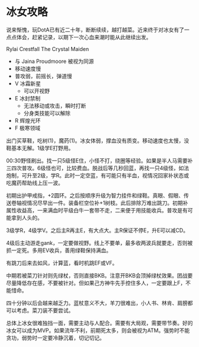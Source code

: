# 冰女攻略

说来惭愧，玩DotA已有近二十年，断断续续，越打越菜。近来终于对冰女有了一点点体会，赶紧记录，以期下一次心血来潮时能从此继续出发。

Rylai Crestfall The Crystal Maiden

- 与 Jaina Proudmoore 被视为同源
- 移动速度慢
- 普攻弱，前摇长，弹道慢
- V 冰霜新星
  - 可以开视野
- E 冰封禁制
  - 无法移动或攻击，瞬时打断
  - 分身类技能可以解除
- R 辉煌光环
- F 极寒领域

出门买草鞋，吃树(1)，魔药(1)。冰女体弱，撑血没有质变。移动速度也太慢，没鞋基本无解。1级学E打野用。

00:30野怪刷出。找一只5级怪E住，小怪不打，绕圈等经验。如果是半人马需要补三四次普攻。6级怪也可，比较费血。脱战后等几秒回蓝，再找一只4级怪，如法炮制，可升至2级，学R。此时一定空蓝，有可能只有半血，视情况回家补状态或吃魔药帮助线上压一波。

初期出护甲戒指，+2圆环。之后按顺序升级为智力挂件和绿鞋。真眼、假眼、传送卷轴视情况尽早出一件。装备栏空位补+1树枝。此后排除万难出跳刀。初期补属性收益高，一来满血时平级白牛一套带不走，二来便于用技能收兵。普攻是有可能拿到人头的。

3级学R，4级学V。之后主R再主E，有大点大。主R保证不停E，升E可以减CD。

4级后主动游走gank，一定要做视野。线上不要单，最多收两波兵就要走，否则被抓一定死。多用EV收兵，善用绿鞋保持满血。

有跳刀后来去如风，计算蓝，看时机跳EF或VF。

中期若被菜刀针对则先绿杖，否则直接BKB。注意开BKB会顶掉绿杖效果。团战要尽量降低存在感，不要被针对。但如果己方神牛先手控住多人，一定要跟上F，不能惜命。

四十分钟以后会越来越乏力。蓝杖意义不大，羊刀很难出，小人书、林肯、肩膀都可以考虑。菜刀装不要尝试。

总体上冰女很难独挡一面，需要主动与人配合。需要有大局观，需要带节奏。好的冰女可以成为MVP。如果流年不利，前期死太多，则会被视为ATM。强势时不能贪功，弱势时一定要冷静沉着，切记切记。
